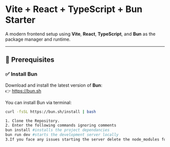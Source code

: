 # Vite + React + TypeScript + Bun Starter

A modern frontend setup using **Vite**, **React**, **TypeScript**, and **Bun** as the package manager and runtime.

---

## 🔧 Prerequisites

### ✅ Install Bun

Download and install the latest version of **Bun**:  
👉 https://bun.sh

You can install Bun via terminal:

```bash
curl -fsSL https://bun.sh/install | bash

1. Clone the Repository.
2. Enter the following commands ignoring comments
bun install #installs the project dependancies
bun run dev #starts the development server locally
3.If you face any issues starting the server delete the node_modules folder and run - bun install
